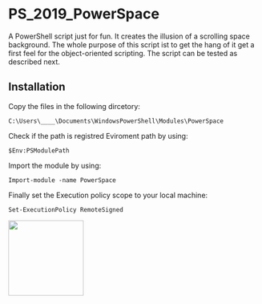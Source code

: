 # PS_2019_PowerSpace

A PowerShell script just for fun. It creates the illusion of a scrolling space background.
The whole purpose of this script ist to get the hang of it get a first feel for the object-oriented scripting.
The script can be tested as described next.

## Installation

Copy the files in the following dircetory:
```
C:\Users\____\Documents\WindowsPowerShell\Modules\PowerSpace
```
Check if the path is registred Eviroment path by using:
```
$Env:PSModulePath
```
Import the module by using:
```
Import-module -name PowerSpace
```
Finally set the Execution policy scope to your local machine:
```
Set-ExecutionPolicy RemoteSigned
```

<p>
<img src="https://github.com/LukasVoeller/PS_2019_PowerSpace/blob/master/Console.PNG" width="150" "v0.6.0"/>
</p>
